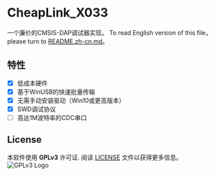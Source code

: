 # CheapLink_X033

一个廉价的CMSIS-DAP调试器实现。
To read English version of this file，please turn to [README.zh-cn.md](README.zh-cn.md)。  

## 特性

- [x] 低成本硬件
- [x] 基于WinUSB的快速批量传输
- [x] 无需手动安装驱动（Win10或更高版本）
- [x] SWD调试协议
- [ ] 高达1M波特率的CDC串口

## License

本软件使用 **GPLv3** 许可证. 阅读 [LICENSE](LICENSE) 文件以获得更多信息。  
![GPLv3 Logo](https://www.gnu.org/graphics/gplv3-with-text-136x68.png)  
